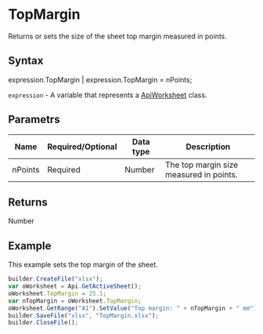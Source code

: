 # TopMargin

Returns or sets the size of the sheet top margin measured in points.

## Syntax

expression.TopMargin &#124; expression.TopMargin = nPoints;

`expression` - A variable that represents a [ApiWorksheet](../ApiWorksheet.md) class.

## Parametrs

| **Name** | **Required/Optional** | **Data type** | **Description** |
| ------------- | ------------- | ------------- | ------------- |
| nPoints | Required | Number | The top margin size measured in points. |

## Returns

Number

## Example

This example sets the top margin of the sheet.

```javascript
builder.CreateFile("xlsx");
var oWorksheet = Api.GetActiveSheet();
oWorksheet.TopMargin = 25.1;
var nTopMargin = oWorksheet.TopMargin;
oWorksheet.GetRange("A1").SetValue("Top margin: " + nTopMargin + " mm");
builder.SaveFile("xlsx", "TopMargin.xlsx");
builder.CloseFile();
```